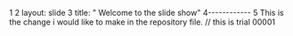 1
2 layout: slide
3 title: " Welcome to the slide show"
4------------
5 This is the change i would like to make in the repository file.
// this is trial 00001
